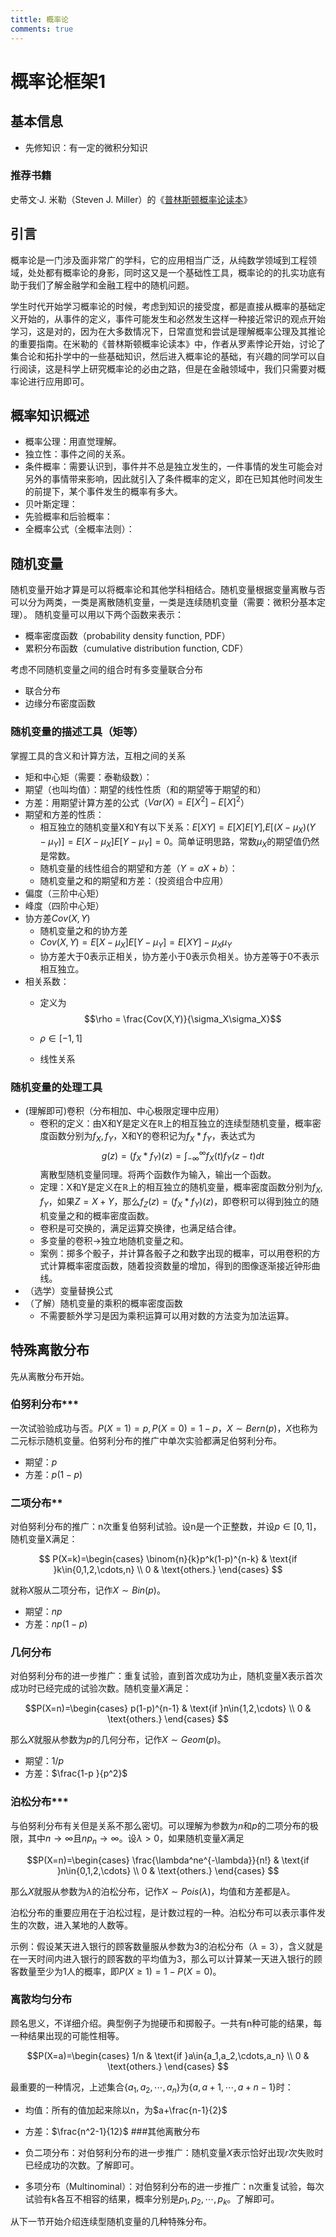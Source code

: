 ```yaml
---
tittle: 概率论
comments: true
---
```


# 概率论框架1
## 基本信息
- 先修知识：有一定的微积分知识

### 推荐书籍
史蒂文·J. 米勒（Steven J. Miller）的《[普林斯顿概率论读本](https://book.douban.com/subject/35193606/)》

## 引言
概率论是一门涉及面非常广的学科，它的应用相当广泛，从纯数学领域到工程领域，处处都有概率论的身影，同时这又是一个基础性工具，概率论的的扎实功底有助于我们了解金融学和金融工程中的随机问题。

学生时代开始学习概率论的时候，考虑到知识的接受度，都是直接从概率的基础定义开始的，从事件的定义，事件可能发生和必然发生这样一种接近常识的观点开始学习，这是对的，因为在大多数情况下，日常直觉和尝试是理解概率公理及其推论的重要指南。在米勒的《普林斯顿概率论读本》中，作者从罗素悖论开始，讨论了集合论和拓扑学中的一些基础知识，然后进入概率论的基础，有兴趣的同学可以自行阅读，这是科学上研究概率论的必由之路，但是在金融领域中，我们只需要对概率论进行应用即可。
## 概率知识概述
- 概率公理：用直觉理解。
- 独立性：事件之间的关系。
- 条件概率：需要认识到，事件并不总是独立发生的，一件事情的发生可能会对另外的事情带来影响，因此就引入了条件概率的定义，即在已知其他时间发生的前提下，某个事件发生的概率有多大。
- 贝叶斯定理：
- 先验概率和后验概率：
- 全概率公式（全概率法则）：

## 随机变量
随机变量开始才算是可以将概率论和其他学科相结合。随机变量根据变量离散与否可以分为两类，一类是离散随机变量，一类是连续随机变量（需要：微积分基本定理）。
随机变量可以用以下两个函数来表示：

- 概率密度函数（probability density function, PDF）
- 累积分布函数（cumulative distribution function, CDF）

考虑不同随机变量之间的组合时有多变量联合分布

- 联合分布
- 边缘分布密度函数

### 随机变量的描述工具（矩等）
掌握工具的含义和计算方法，互相之间的关系

- 矩和中心矩（需要：泰勒级数）：
- 期望（也叫均值）：期望的线性性质（和的期望等于期望的和）
- 方差：用期望计算方差的公式（$Var(X)=E[X^2]-E[X]^2$）
- 期望和方差的性质：
	- 相互独立的随机变量X和Y有以下关系：$E[XY]=E[X]E[Y]$,$E[(X-\mu_X)(Y-\mu_Y)]=E[X-\mu_X]E[Y-\mu_Y]=0$。简单证明思路，常数$\mu_X$的期望值仍然是常数。
	- 随机变量的线性组合的期望和方差（$Y=aX+b$）：
	- 随机变量之和的期望和方差：（投资组合中应用）
- 偏度（三阶中心矩）
- 峰度（四阶中心矩）
- 协方差$Cov(X,Y)$
	- 随机变量之和的协方差
	- $Cov(X,Y)=E[X-\mu_X]E[Y-\mu_Y]=E[XY]-\mu_X\mu_Y$
	- 协方差大于0表示正相关，协方差小于0表示负相关。协方差等于0不表示相互独立。
- 相关系数：
	- 定义为
$$\rho = \frac{Cov(X,Y)}{\sigma_X\sigma_X}$$

	- $\rho \in [-1,1]$
	- 线性关系


### 随机变量的处理工具

- (理解即可)卷积（分布相加、中心极限定理中应用）
	- 卷积的定义：由X和Y是定义在$\mathbb{R}$上的相互独立的连续型随机变量，概率密度函数分别为$f_X,f_Y$，X和Y的卷积记为$f_X * f_Y$，表达式为
$$g(z)=(f_X*f_Y)(z)=\int_{-\infty}^{\infty}f_X(t)f_Y(z-t)dt$$
离散型随机变量同理。将两个函数作为输入，输出一个函数。
	- 定理：X和Y是定义在$\mathbb{R}$上的相互独立的随机变量，概率密度函数分别为$f_X,f_Y$，如果$Z=X+Y$，那么$f_Z(z)=(f_X * f_Y)(z)$，即卷积可以得到独立的随机变量之和的概率密度函数。
	- 卷积是可交换的，满足运算交换律，也满足结合律。
	- 多变量的卷积$\rightarrow$独立地随机变量之和。
	- 案例：掷多个骰子，并计算各骰子之和数字出现的概率，可以用卷积的方式计算概率密度函数，随着投资数量的增加，得到的图像逐渐接近钟形曲线。
- （选学）变量替换公式
- （了解）随机变量的乘积的概率密度函数
	- 不需要额外学习是因为乘积运算可以用对数的方法变为加法运算。



## 特殊离散分布

先从离散分布开始。

### 伯努利分布***
一次试验验成功与否。$P(X=1)=p, P(X=0)=1-p$，$X \sim Bern(p)$，$X$也称为二元标示随机变量。伯努利分布的推广中单次实验都满足伯努利分布。

- 期望：$p$
- 方差：$p(1-p)$

### 二项分布**
对伯努利分布的推广：n次重复伯努利试验。设n是一个正整数，并设$p\in [0,1]$，随机变量X满足：

$$
P(X=k)=\begin{cases}
\binom{n}{k}p^k(1-p)^{n-k} & \text{if }k\in{0,1,2,\cdots,n} \\ 
0 & \text{others.}
\end{cases}
$$

就称$X$服从二项分布，记作$X \sim Bin(p)$。

- 期望：$np$
- 方差：$np(1-p )$

### 几何分布
对伯努利分布的进一步推广：重复试验，直到首次成功为止，随机变量X表示首次成功时已经完成的试验次数。随机变量$X$满足：

$$P(X=n)=\begin{cases}
p(1-p)^{n-1} & \text{if }n\in{1,2,\cdots} \\ 
0 & \text{others.}
\end{cases}
$$

那么$X$就服从参数为$p$的几何分布，记作$X \sim Geom(p)$。

- 期望：$1/p$
- 方差：$\frac{1-p }{p^2}$

### 泊松分布***
与伯努利分布有关但是关系不那么密切。可以理解为参数为$n$和$p$的二项分布的极限，其中$n\rightarrow \infty$且$np_n\rightarrow \infty$。设$\lambda >0$，如果随机变量$X$满足

$$P(X=n)=\begin{cases}
\frac{\lambda^ne^{-\lambda}}{n!} & \text{if }n\in{0,1,2,\cdots} \\ 
0 & \text{others.}
\end{cases}
$$

那么$X$就服从参数为$\lambda$的泊松分布，记作$X \sim Pois(\lambda)$，均值和方差都是$\lambda$。

泊松分布的重要应用在于泊松过程，是计数过程的一种。泊松分布可以表示事件发生的次数，进入某地的人数等。

示例：假设某天进入银行的顾客数量服从参数为3的泊松分布（$\lambda = 3$），含义就是在一天时间内进入银行的顾客数的平均值为3，那么可以计算某一天进入银行的顾客数量至少为1人的概率，即$P(X \geqslant 1)=1-P(X = 0 )$。

### 离散均匀分布
顾名思义，不详细介绍。典型例子为抛硬币和掷骰子。一共有n种可能的结果，每一种结果出现的可能性相等。

$$P(X=a)=\begin{cases}
1/n & \text{if }a\in{a_1,a_2,\cdots,a_n} \\ 
0 & \text{others.}
\end{cases}
$$

最重要的一种情况，上述集合$\{a_1,a_2,\cdots,a_n\}$为$\{a, a+1,\cdots,a+n-1\}$时：

- 均值：所有的值加起来除以n，为$a+\frac{n-1}{2}$
- 方差：$\frac{n^2-1}{12}$
###其他离散分布

- 负二项分布：对伯努利分布的进一步推广：随机变量$X$表示恰好出现$r$次失败时已经成功的次数。了解即可。
- 多项分布（Multinominal）：对伯努利分布的进一步推广：n次重复试验，每次试验有k各互不相容的结果，概率分别是$p_1,p_2,\cdots,p_k$。了解即可。

从下一节开始介绍连续型随机变量的几种特殊分布。

